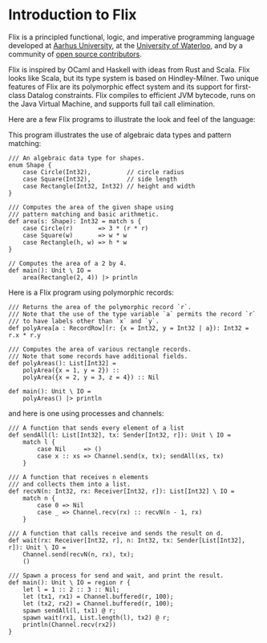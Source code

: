 # Introduction to Flix

Flix is a principled functional, logic, and imperative programming language
developed at [Aarhus University](https://cs.au.dk/), at the [University of
Waterloo](https://uwaterloo.ca/), and by a community of [open source
contributors](https://github.com/flix/flix).

Flix is inspired by OCaml and Haskell with ideas from Rust and Scala. Flix looks
like Scala, but its type system is based on Hindley-Milner. Two unique features
of Flix are its polymorphic effect system and its support for first-class
Datalog constraints. Flix compiles to efficient JVM bytecode, runs on the Java
Virtual Machine, and supports full tail call elimination.

Here are a few Flix programs to illustrate the look and feel of the language:

This program illustrates the use of algebraic data types and pattern matching:

```flix
/// An algebraic data type for shapes.
enum Shape {
    case Circle(Int32),          // circle radius
    case Square(Int32),          // side length
    case Rectangle(Int32, Int32) // height and width
}

/// Computes the area of the given shape using
/// pattern matching and basic arithmetic.
def area(s: Shape): Int32 = match s {
    case Circle(r)       => 3 * (r * r)
    case Square(w)       => w * w
    case Rectangle(h, w) => h * w
}

// Computes the area of a 2 by 4.
def main(): Unit \ IO =
    area(Rectangle(2, 4)) |> println
```

Here is a Flix program using polymorphic records:

```flix
/// Returns the area of the polymorphic record `r`.
/// Note that the use of the type variable `a` permits the record `r`
/// to have labels other than `x` and `y`.
def polyArea[a : RecordRow](r: {x = Int32, y = Int32 | a}): Int32 = r.x * r.y

/// Computes the area of various rectangle records.
/// Note that some records have additional fields.
def polyAreas(): List[Int32] =
    polyArea({x = 1, y = 2}) ::
    polyArea({x = 2, y = 3, z = 4}) :: Nil

def main(): Unit \ IO =
    polyAreas() |> println
```

and here is one using processes and channels:

```flix
/// A function that sends every element of a list
def sendAll(l: List[Int32], tx: Sender[Int32, r]): Unit \ IO =
    match l {
        case Nil     => ()
        case x :: xs => Channel.send(x, tx); sendAll(xs, tx)
    }

/// A function that receives n elements
/// and collects them into a list.
def recvN(n: Int32, rx: Receiver[Int32, r]): List[Int32] \ IO =
    match n {
        case 0 => Nil
        case _ => Channel.recv(rx) :: recvN(n - 1, rx)
    }

/// A function that calls receive and sends the result on d.
def wait(rx: Receiver[Int32, r], n: Int32, tx: Sender[List[Int32], r]): Unit \ IO =
    Channel.send(recvN(n, rx), tx);
    ()

/// Spawn a process for send and wait, and print the result.
def main(): Unit \ IO = region r {
    let l = 1 :: 2 :: 3 :: Nil;
    let (tx1, rx1) = Channel.buffered(r, 100);
    let (tx2, rx2) = Channel.buffered(r, 100);
    spawn sendAll(l, tx1) @ r;
    spawn wait(rx1, List.length(l), tx2) @ r;
    println(Channel.recv(rx2))
}
```
